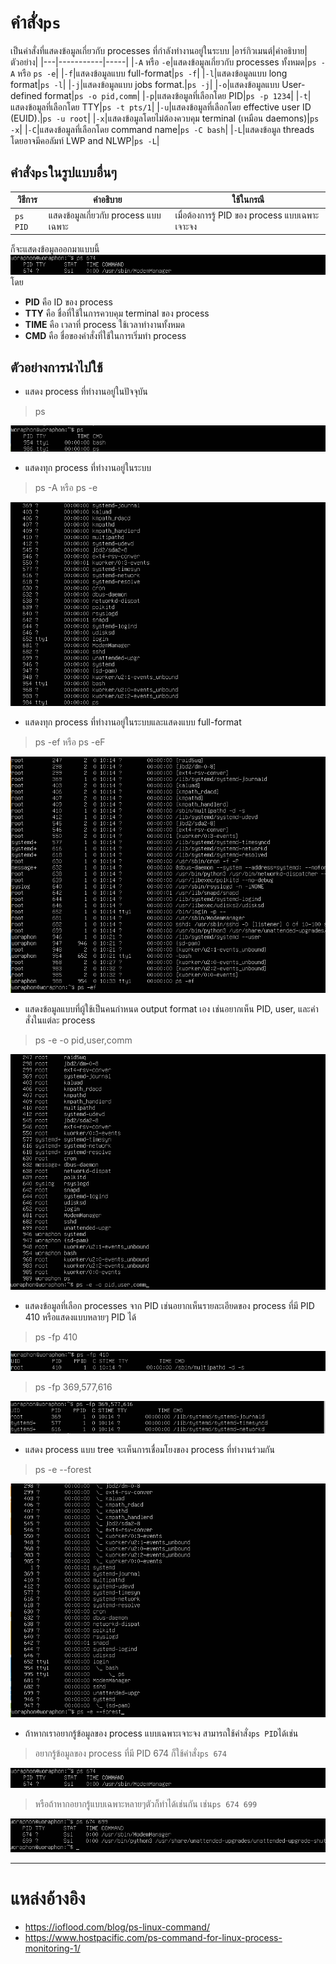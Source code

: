 # คำสั่ง`ps`
เป็นคำสั่งที่แสดงข้อมูลเกี่ยวกับ processes ที่กำลังทำงานอยู่ในระบบ
|อาร์กิวเมนต์|คำอธิบาย|ตัวอย่าง|
|---|-----------|-----|
|`-A` หรือ `-e`|แสดงข้อมูลเกี่ยวกับ processes ทั้งหมด|`ps -A` หรือ `ps -e`|
|`-f`|แสดงข้อมูลแบบ full-format|`ps -f`|
|`-l`|แสดงข้อมูลแบบ long format|`ps -l`|
|`-j`|แสดงข้อมูลแบบ jobs format.|`ps -j`|
|`-o`|แสดงข้อมูลแบบ User-defined format|`ps -o pid,comm`|
|`-p`|แสดงข้อมูลที่เลือกโดย PID|`ps -p 1234`|
|`-t`|แสดงข้อมูลที่เลือกโดย TTY|`ps -t pts/1`|
|`-u`|แสดงข้อมูลที่เลือกโดย effective user ID (EUID).|`ps -u root`|
|`-x`|แสดงข้อมูลโดยไม่ต้องควบคุม terminal (เหมือน daemons)|`ps -x`|
|`-C`|แสดงข้อมูลที่เลือกโดย command name|`ps -C bash`|
|`-L`|แสดงข้อมูล threads โดยอาจมีคอลัมท์ LWP and NLWP|`ps -L`|
## คำสั่ง`ps`ในรูปแบบอื่นๆ
|วิธีการ|คำอธิบาย|ใช้ในกรณี|
|---|-----------|-----|
|`ps PID`|แสดงข้อมูลเกี่ยวกับ process แบบเฉพาะ|เมื่อต้องการรู้ PID ของ process แบบเฉพาะเจาะจง|
ก็จะแสดงข้อมูลออกมาแบบนี้
![pspid674.png](../../Assets/ps/pspid674.png)
โดย 
- **PID** คือ ID ของ process
- **TTY** คือ ชื่อที่ใช้ในการควบคุม terminal ของ process
- **TIME** คือ เวลาที่ process ใช้เวลาทำงานทั้งหมด
- **CMD** คือ ชื่อของคำสั่งที่ใช้ในการเริ่มทำ process
## ตัวอย่างการนำไปใช้
- แสดง process ที่ทำงานอยู่ในปัจจุบัน
> ps

![ps.png](../../Assets/ps/ps.png)
- แสดงทุก process ที่ทำงานอยู่ในระบบ
> ps -A หรือ ps -e

![ps-A.png](../../Assets/ps/ps-A.png)
- แสดงทุก process ที่ทำงานอยู่ในระบบและแสดงแบบ full-format
> ps -ef หรือ ps -eF

![ps-ef.png](../../Assets/ps/ps-ef.png)
- แสดงข้อมูลแบบที่ผู้ใช้เป็นคนกำหนด output format เอง เช่นอยากเห็น PID, user, และคำสั่งในแต่ละ process
> ps -e -o pid,user,comm

![ps-e-o.png](../../Assets/ps/ps-e-o.png)
- แสดงข้อมูลที่เลือก processes จาก PID เช่นอยากเห็นรายละเอียดของ process ที่มี PID 410 หรือแสดงแบบหลายๆ PID ได้
> ps -fp 410

![ps-fp410.png](../../Assets/ps/ps-fp410.png)
> ps -fp 369,577,616

![ps-fp369.png](../../Assets/ps/ps-fp369.png)
- แสดง process แบบ tree จะเห็นการเชื่อมโยงของ process ที่ทำงานร่วมกัน
> ps -e --forest

![ps-e--forest.png](../../Assets/ps/ps-e--forest.png)
- ถ้าหากเราอยากรู้ข้อมูลของ process แบบเฉพาะเจาะจง สามารถใช้คำสั่ง`ps PID`ได้เช่น
> อยากรู้ข้อมูลของ process ที่มี PID 674 ก็ใช้คำสั่ง`ps 674`

![pspid674.png](../../Assets/ps/pspid674.png)
> หรือถ้าหากอยากรู้แบบเฉพาะหลายๆตัวก็ทำได้เช่นกัน เช่น`ps 674 699`

![pspid674699.png](../../Assets/ps/pspid674699.png)
***
# แหล่งอ้างอิง
- https://ioflood.com/blog/ps-linux-command/
- https://www.hostpacific.com/ps-command-for-linux-process-monitoring-1/
